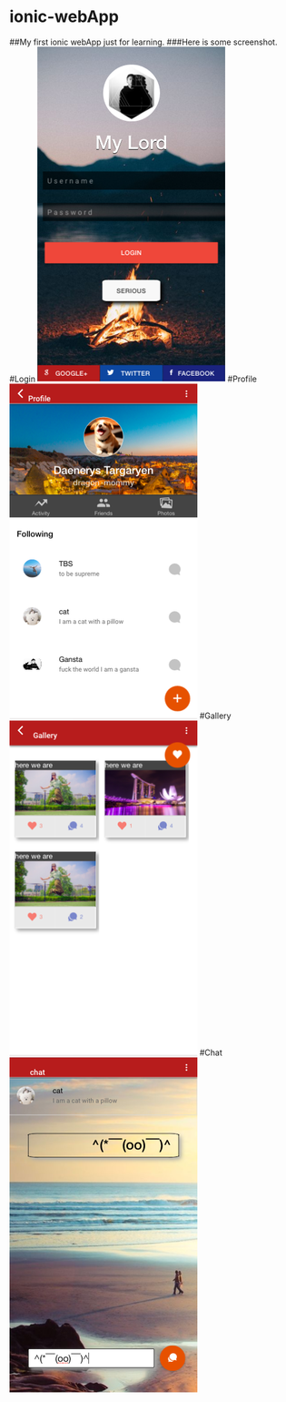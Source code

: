 # ionic-webApp
##My first ionic webApp just for learning.
###Here is some screenshot.
#Login
![Aaron Swartz](https://github.com/mjczyt/screenShot/blob/master/webapp/FireShot%20Capture%203%20-%20Login%20-%20http___172.22.147.57_8100_%23_app_login-squashed.png?raw=true)
#Profile
![Aaron Swartz](https://github.com/mjczyt/screenShot/blob/master/webapp/FireShot%20Capture%204%20-%20Profile%20-%20http___172.22.147.57_8100_%23_app_profile-squashed.png?raw=true)
#Gallery
![Aaron Swartz](https://github.com/mjczyt/screenShot/blob/master/webapp/FireShot%20Capture%206%20-%20Gallery%20-%20http___172.22.147.57_8100_%23_app_gallery-squashed.png?raw=true)
#Chat
![Aaron Swartz](https://github.com/mjczyt/screenShot/blob/master/webapp/FireShot%20Capture%209%20-%20chat%20-%20http___172.22.147.57_8100_%23_app_chat-squashed.png?raw=true)